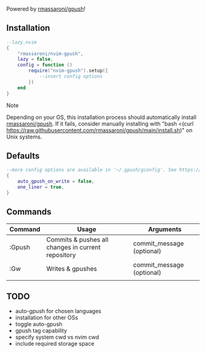 Powered by [rmassaroni/gpush](https://github.com/rmassaroni/gpush)!

## Installation
```Lua
--lazy.nvim
{
    "rmassaroni/nvim-gpush",
    lazy = false,
    config = function ()
        require("nvim-gpush").setup({
            --insert config options
        })
    end
}
```
> [!NOTE]
> Depending on your OS, this installation process should automatically install [rmassaroni/gpush](https://github.com/rmassaroni/gpush). If it fails, consider manually installing with "bash <(curl https://raw.githubusercontent.com/rmassaroni/gpush/main/install.sh)" on Unix systems.

## Defaults
```Lua
--more config options are available in '~/.gpush/gconfig'. See https://github.com/rmassaroni/gpush
{
    auto_gpush_on_write = false,
    one_liner = true,
}
```

## Commands
| Command      | Usage                                        | Arguments |
|--------------|----------------------------------------------|-----------|
| :Gpush       | Commits & pushes all changes in current repository | commit_message (optional)     |
| :Gw             | Writes & gpushes                                             | commit_message (optional)   |
|              |                                              |      |


## TODO
- auto-gpush for chosen languages
- installation for other OSs
- toggle auto-gpush
- gpush tag capability
- specify system cwd vs nvim cwd
- include required storage space
